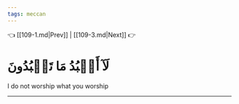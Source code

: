 ```yaml
---
tags: meccan
---
```


👈 [[109-1.md|Prev]] | [[109-3.md|Next]] 👉

# لَآ أَعۡبُدُ مَا تَعۡبُدُونَ

I do not worship what you worship

---

